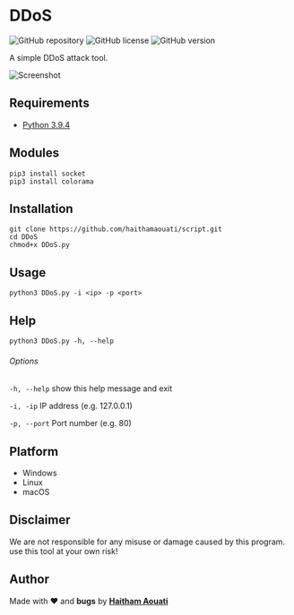 # DDoS

![GitHub repository](https://img.shields.io/badge/haithamaouati-DDoS-blue?style=flat-square&logo=github)
![GitHub license](https://img.shields.io/github/license/haithamaouati/DDoS?style=flat-square)
![GitHub version](https://img.shields.io/badge/version-1.0-yellow?style=flat-square)

A simple DDoS attack tool.

![Screenshot](https://raw.githubusercontent.com/haithamaouati/DDoS/main/screenshot.PNG?raw=true "Optional title")

Requirements
----
* [Python 3.9.4](https://www.python.org)

Modules
----
    pip3 install socket
    pip3 install colorama
    
Installation
----
    git clone https://github.com/haithamaouati/script.git
    cd DDoS
    chmod+x DDoS.py
    
Usage
----
    python3 DDoS.py -i <ip> -p <port>
    
Help
----
    python3 DDoS.py -h, --help
    
###### Options
`-h, --help`
show this help message and exit

`-i, -ip`
IP address (e.g. 127.0.0.1)

`-p, --port`
Port number (e.g. 80)

Platform
----
* Windows
* Linux
* macOS

Disclaimer
----
We are not responsible for any misuse or damage caused by this program. use this tool at your own risk!

Author
----

Made with ❤️ and **bugs** by [**Haitham Aouati**](https://www.facebook.com/haithamaouati1/)
